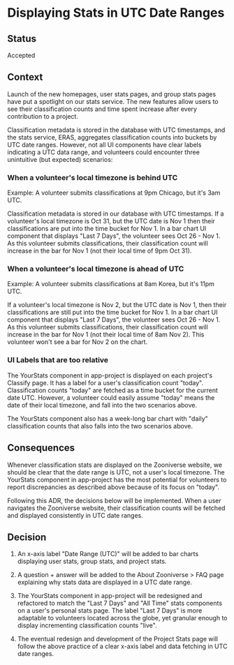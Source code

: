 # Displaying Stats in UTC Date Ranges

## Status
Accepted


## Context

Launch of the new homepages, user stats pages, and group stats pages have put a spotlight on our stats service. The new features allow users to see their classification counts and time spent increase after every contribution to a project.

Classification metadata is stored in the database with UTC timestamps, and the stats service, ERAS, aggregates classification counts into buckets by UTC date ranges. However, not all UI components have clear labels indicating a UTC data range, and volunteers could encounter three unintuitive (but expected) scenarios:

### When a volunteer's local timezone is behind UTC

Example: A volunteer submits classifications at 9pm Chicago, but it's 3am UTC.

Classification metadata is stored in our database with UTC timestamps. If a volunteer's local timezone is Oct 31, but the UTC date is Nov 1 then their classifications are put into the time bucket for Nov 1. In a bar chart UI component that displays "Last 7 Days", the volunteer sees Oct 26 - Nov 1. As this volunteer submits classifications, their classification count will increase in the bar for Nov 1 (not their local time of 9pm Oct 31).

### When a volunteer's local timezone is ahead of UTC

Example: A volunteer submits classifications at 8am Korea, but it's 11pm UTC.

If a volunteer's local timezone is Nov 2, but the UTC date is Nov 1, then their classifications are still put into the time bucket for Nov 1. In a bar chart UI component that displays "Last 7 Days", the volunteer sees Oct 26 - Nov 1. As this volunteer submits classifications, their classification count will increase in the bar for Nov 1 (not their local time of 8am Nov 2). This volunteer won't see a bar for Nov 2 on the chart.

### UI Labels that are too relative

The YourStats component in app-project is displayed on each project's Classify page. It has a label for a user's classification count "today". Classification counts "today" are fetched as a time bucket for the current date UTC. However, a volunteer could easily assume "today" means the date of their local timezone, and  fall into the two scenarios above.

The YourStats component also has a week-long bar chart with "daily" classification counts that also falls into the two scenarios above.


## Consequences

Whenever classification stats are displayed on the Zooniverse website, we should be clear that the date range is UTC, not a user's local timezone. The YourStats component in app-project has the most potential for volunteers to report discrepancies as described above because of its focus on "today".

Following this ADR, the decisions below will be implemented. When a user navigates the Zooniverse website, their classification counts will be fetched and displayed consistently in UTC date ranges.


## Decision

1. An x-axis label "Date Range (UTC)" will be added to bar charts displaying user stats, group stats, and project stats.

2. A question + answer will be added to the About Zooniverse > FAQ page explaining why stats data are displayed in a UTC date range.

3. The YourStats component in app-project will be redesigned and refactored to match the "Last 7 Days" and "All Time" stats components on a user's personal stats page. The label "Last 7 Days" is more adaptable to volunteers located across the globe, yet granular enough to display incrementing classification counts "live".

4. The eventual redesign and development of the Project Stats page will follow the above practice of a clear x-axis label and data fetching in UTC date ranges.
